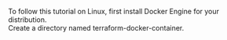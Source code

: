 To follow this tutorial on Linux, first install Docker Engine for your distribution.   
Create a directory named terraform-docker-container.
